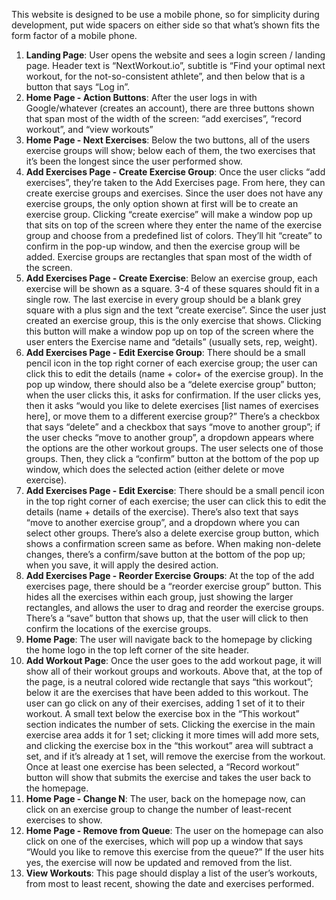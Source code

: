 
This website is designed to be use a mobile phone, so for simplicity during development, put wide spacers on either side so that what’s shown fits the form factor of a mobile phone.

1. **Landing Page**: User opens the website and sees a login screen / landing page. Header text is “NextWorkout.io”, subtitle is “Find your optimal next workout, for the not-so-consistent athlete”, and then below that is a button that says “Log in”.
2. **Home Page - Action Buttons**: After the user logs in with Google/whatever (creates an account), there are three buttons shown that span most of the width of the screen: “add exercises”, “record workout”, and “view workouts”
3. **Home Page - Next Exercises**: Below the two buttons, all of the users exercise groups will show; below each of them, the two exercises that it’s been the longest since the user performed show.
4. **Add Exercises Page - Create Exercise Group**: Once the user clicks “add exercises”, they’re taken to the Add Exercises page. From here, they can create exercise groups and exercises. Since the user does not have any exercise groups, the only option shown at first will be to create an exercise group. Clicking “create exercise” will make a window pop up that sits on top of the screen where they enter the name of the exercise group and choose from a predefined list of colors. They’ll hit “create” to confirm in the pop-up window, and then the exercise group will be added. Exercise groups are rectangles that span most of the width of the screen.
5. **Add Exercises Page - Create Exercise**: Below an exercise group, each exercise will be shown as a square. 3-4 of these squares should fit in a single row. The last exercise in every group should be a blank grey square with a plus sign and the text “create exercise”. Since the user just created an exercise group, this is the only exercise that shows. Clicking this button will make a window pop up on top of the screen where the user enters the Exercise name and “details” (usually sets, rep, weight).
6. **Add Exercises Page - Edit Exercise Group**: There should be a small pencil icon in the top right corner of each exercise group; the user can click this to edit the details (name + color+ of the exercise group). In the pop up window, there should also be a “delete exercise group” button; when the user clicks this, it asks for confirmation. If the user clicks yes, then it asks “would you like to delete exercises [list names of exercises here], or move them to a different exercise group?” There’s a checkbox that says “delete” and a checkbox that says “move to another group”; if the user checks “move to another group”, a dropdown appears where the options are the other workout groups. The user selects one of those groups. Then, they click a “confirm” button at the bottom of the pop up window, which does the selected action (either delete or move exercise).
7. **Add Exercises Page - Edit Exercise**: There should be a small pencil icon in the top right corner of each exercise; the user can click this to edit the details (name + details of the exercise). There’s also text that says “move to another exercise group”, and a dropdown where you can select other groups. There’s also a delete exercise group button, which shows a confirmation screen same as before. When making non-delete changes, there’s a confirm/save button at the bottom of the pop up; when you save, it will apply the desired action.
8. **Add Exercises Page - Reorder Exercise Groups**: At the top of the add exercises page, there should be a “reorder exercise group” button. This hides all the exercises within each group, just showing the larger rectangles, and allows the user to drag and reorder the exercise groups. There’s a “save” button that shows up, that the user will click to then confirm the locations of the exercise groups.
9. **Home Page**: The user will navigate back to the homepage by clicking the home logo in the top left corner of the site header.
10. **Add Workout Page**: Once the user goes to the add workout page, it will show all of their workout groups and workouts. Above that, at the top of the page, is a neutral colored wide rectangle that says “this workout”; below it are the exercises that have been added to this workout. The user can go click on any of their exercises, adding 1 set of it to their workout. A small text below the exercise box in the “This workout” section indicates the number of sets. Clicking the exercise in the main exercise area adds it for 1 set; clicking it more times will add more sets, and clicking the exercise box in the “this workout” area will subtract a set, and if it’s already at 1 set, will remove the exercise from the workout. Once at least one exercise has been selected, a “Record workout” button will show that submits the exercise and takes the user back to the homepage.
11. **Home Page - Change N**: The user, back on the homepage now, can click on an exercise group to change the number of least-recent exercises to show.
12. **Home Page - Remove from Queue**: The user on the homepage can also click on one of the exercises, which will pop up a window that says “Would you like to remove this exercise from the queue?” If the user hits yes, the exercise will now be updated and removed from the list.
13. **View Workouts**: This page should display a list of the user’s workouts, from most to least recent, showing the date and exercises performed.